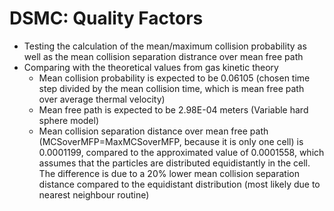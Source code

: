 # DSMC: Quality Factors
* Testing the calculation of the mean/maximum collision probability as well as the mean collision separation distrance over mean free path
* Comparing with the theoretical values from gas kinetic theory
  * Mean collision probability is expected to be 0.06105 (chosen time step divided by the mean collision time, which is mean free path over average thermal velocity)
  * Mean free path is expected to be 2.98E-04 meters (Variable hard sphere model)
  * Mean collision separation distance over mean free path (MCSoverMFP=MaxMCSoverMFP, because it is only one cell) is 0.0001199, compared to the approximated value of 0.0001558, which assumes that the particles are distributed equidistantly in the cell. The difference is due to a 20% lower mean collision separation distance compared to the equidistant distribution (most likely due to nearest neighbour routine)

